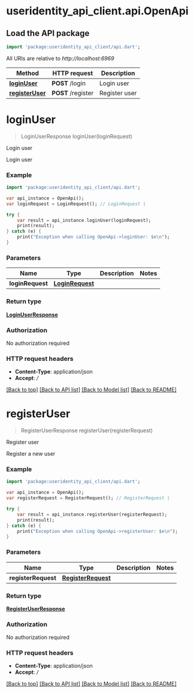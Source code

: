 # useridentity_api_client.api.OpenApi

## Load the API package
```dart
import 'package:useridentity_api_client/api.dart';
```

All URIs are relative to *http://localhost:6969*

Method | HTTP request | Description
------------- | ------------- | -------------
[**loginUser**](OpenApi.md#loginUser) | **POST** /login | Login user
[**registerUser**](OpenApi.md#registerUser) | **POST** /register | Register user


# **loginUser**
> LoginUserResponse loginUser(loginRequest)

Login user

Login user

### Example 
```dart
import 'package:useridentity_api_client/api.dart';

var api_instance = OpenApi();
var loginRequest = LoginRequest(); // LoginRequest | 

try { 
    var result = api_instance.loginUser(loginRequest);
    print(result);
} catch (e) {
    print("Exception when calling OpenApi->loginUser: $e\n");
}
```

### Parameters

Name | Type | Description  | Notes
------------- | ------------- | ------------- | -------------
 **loginRequest** | [**LoginRequest**](LoginRequest.md)|  | 

### Return type

[**LoginUserResponse**](LoginUserResponse.md)

### Authorization

No authorization required

### HTTP request headers

 - **Content-Type**: application/json
 - **Accept**: */*

[[Back to top]](#) [[Back to API list]](../README.md#documentation-for-api-endpoints) [[Back to Model list]](../README.md#documentation-for-models) [[Back to README]](../README.md)

# **registerUser**
> RegisterUserResponse registerUser(registerRequest)

Register user

Register a new user

### Example 
```dart
import 'package:useridentity_api_client/api.dart';

var api_instance = OpenApi();
var registerRequest = RegisterRequest(); // RegisterRequest | 

try { 
    var result = api_instance.registerUser(registerRequest);
    print(result);
} catch (e) {
    print("Exception when calling OpenApi->registerUser: $e\n");
}
```

### Parameters

Name | Type | Description  | Notes
------------- | ------------- | ------------- | -------------
 **registerRequest** | [**RegisterRequest**](RegisterRequest.md)|  | 

### Return type

[**RegisterUserResponse**](RegisterUserResponse.md)

### Authorization

No authorization required

### HTTP request headers

 - **Content-Type**: application/json
 - **Accept**: */*

[[Back to top]](#) [[Back to API list]](../README.md#documentation-for-api-endpoints) [[Back to Model list]](../README.md#documentation-for-models) [[Back to README]](../README.md)

